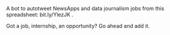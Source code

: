A bot to autotweet NewsApps and data journalism jobs from this spreadsheet: bit.ly/YlezJK .

Got a job, internship, an opportunity?  Go ahead and add it.  
